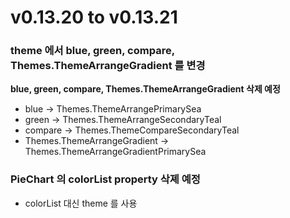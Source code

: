 # v0.13.20 to v0.13.21

### theme 에서 blue, green, compare, Themes.ThemeArrangeGradient 를 변경

**blue, green, compare, Themes.ThemeArrangeGradient 삭제 예정**

- blue -> Themes.ThemeArrangePrimarySea
- green -> Themes.ThemeArrangeSecondaryTeal
- compare -> Themes.ThemeCompareSecondaryTeal
- Themes.ThemeArrangeGradient -> Themes.ThemeArrangeGradientPrimarySea

### PieChart 의 colorList property 삭졔 예정

- colorList 대신 theme 를 사용